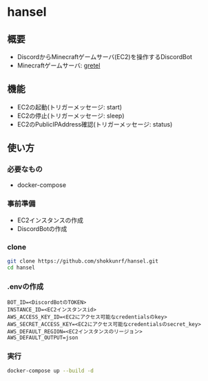 # hansel

## 概要
* DiscordからMinecraftゲームサーバ(EC2)を操作するDiscordBot
* Minecraftゲームサーバ: [gretel](https://github.com/shokkunrf/gretel)

## 機能
* EC2の起動(トリガーメッセージ: start)
* EC2の停止(トリガーメッセージ: sleep)
* EC2のPublicIPAddress確認(トリガーメッセージ: status)

## 使い方
### 必要なもの
* docker-compose

### 事前準備
* EC2インスタンスの作成
* DiscordBotの作成

### clone
```sh
git clone https://github.com/shokkunrf/hansel.git
cd hansel
```

### .envの作成
```
BOT_ID=<DiscordBotのTOKEN>
INSTANCE_ID=<EC2インスタンスid>
AWS_ACCESS_KEY_ID=<EC2にアクセス可能なcredentialsのkey>
AWS_SECRET_ACCESS_KEY=<EC2にアクセス可能なcredentialsのsecret_key>
AWS_DEFAULT_REGION=<EC2インスタンスのリージョン>
AWS_DEFAULT_OUTPUT=json
```

### 実行
```sh
docker-compose up --build -d
```
